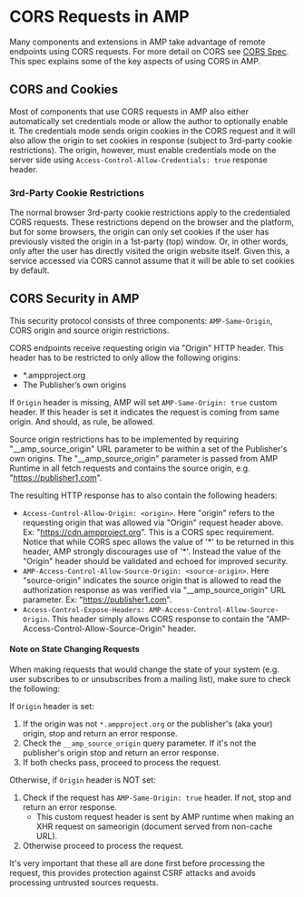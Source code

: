 <!---
Copyright 2016 The AMP HTML Authors. All Rights Reserved.

Licensed under the Apache License, Version 2.0 (the "License");
you may not use this file except in compliance with the License.
You may obtain a copy of the License at

      http://www.apache.org/licenses/LICENSE-2.0

Unless required by applicable law or agreed to in writing, software
distributed under the License is distributed on an "AS-IS" BASIS,
WITHOUT WARRANTIES OR CONDITIONS OF ANY KIND, either express or implied.
See the License for the specific language governing permissions and
limitations under the License.
-->

# CORS Requests in AMP

Many components and extensions in AMP take advantage of remote endpoints using CORS requests. For more detail
on CORS see [CORS Spec](https://www.w3.org/TR/cors/). This spec explains some of the key aspects of using CORS
in AMP.

## CORS and Cookies

Most of components that use CORS requests in AMP also either automatically set credentials mode or allow the
author to optionally enable it. The credentials mode sends origin cookies in the CORS request and it will also
allow the origin to set cookies in response (subject to 3rd-party cookie restrictions). The origin, however,
must enable credentials mode on the server side using `Access-Control-Allow-Credentials: true` response header.

### 3rd-Party Cookie Restrictions

The normal browser 3rd-party cookie restrictions apply to the credentialed CORS requests. These restrictions depend
on the browser and the platform, but for some browsers, the origin can only set cookies if the user has previously
visited the origin in a 1st-party (top) window. Or, in other words, only after the user has directly visited the
origin website itself. Given this, a service accessed via CORS cannot assume that it will be able to set cookies
by default.

## CORS Security in AMP

This security protocol consists of three components: `AMP-Same-Origin`, CORS origin and source origin restrictions.

CORS endpoints receive requesting origin via "Origin" HTTP header. This header has to be restricted to only allow the following origins:
 - *.ampproject.org
 - The Publisher’s own origins

If `Origin` header is missing, AMP will set `AMP-Same-Origin: true` custom header. If this header is set it indicates the request is coming from same origin. And should, as rule, be allowed.

Source origin restrictions has to be implemented by requiring "__amp_source_origin" URL parameter to be within a set of the Publisher's own origins. The "__amp_source_origin" parameter is passed from AMP Runtime in all fetch requests and contains the source origin, e.g. "https://publisher1.com".

The resulting HTTP response has to also contain the following headers:
 - `Access-Control-Allow-Origin: <origin>`. Here "origin" refers to the requesting origin that was allowed via "Origin" request header above. Ex: "https://cdn.ampproject.org". This is a CORS spec requirement. Notice that while CORS spec allows the value of '\*' to be returned in this header, AMP strongly discourages use of '\*'. Instead the value of the "Origin" header should be validated and echoed for improved security.
 - `AMP-Access-Control-Allow-Source-Origin: <source-origin>`. Here "source-origin" indicates the source origin that is allowed to read the authorization response as was verified via "__amp_source_origin" URL parameter. Ex: "https://publisher1.com".
 - `Access-Control-Expose-Headers: AMP-Access-Control-Allow-Source-Origin`. This header simply allows CORS response to contain the "AMP-Access-Control-Allow-Source-Origin" header.

#### Note on State Changing Requests
When making requests that would change the state of your system (e.g. user subscribes to or unsubscribes from a mailing list), make sure to check the following:

If `Origin` header is set:

1. If the origin was not `*.ampproject.org` or the publisher's (aka your) origin, stop and return an error response.
2. Check the `__amp_source_origin` query parameter. If it's not the publisher's origin stop and return an error response.
3. If both checks pass, proceed to process the request.

Otherwise, if `Origin` header is NOT set:

1. Check if the request has `AMP-Same-Origin: true` header. If not, stop and return an error response.
    * This custom request header is sent by AMP runtime when making an XHR request on sameorigin (document served from non-cache URL).
2. Otherwise proceed to process the request.

It's very important that these all are done first before processing the request, this provides protection against CSRF attacks and avoids processing untrusted sources requests.
